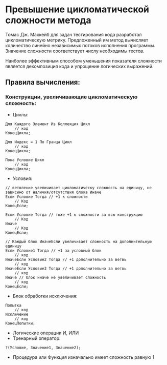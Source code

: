 # Превышение цикломатической сложности метода

Томас Дж. Маккейб для задач тестирования кода разработал цикломатическую метрику.
Предложенный им метод вычисляет количество линейно независимых потоков исполнения программы.
Значение сложности соответствует числу необходимы тестов.

Наиболее эффективным способом уменьшения показателя сложности является декомпозиция кода и упрощение логических выражений.

## Правила вычисления:

### Конструкции, увеличивающие цикломатическую сложность:

- Циклы:
```bsl
Для Каждого Элемент Из Коллекция Цикл
    // код
КонецЦикла;
```
```bsl
Для Индекс = 1 По Гранца Цикл
    // код
КонецЦикла;
```
```bsl
Пока Условие Цикл
    // код
КонецЦикла;
```
- Условия:
```bsl
// ветвление увеличивает цикломатическу сложность на единицу, не зависимо от наличия/отсутствия блока Иначе
Если Условие Тогда // +1 к сложности
    // Код
КонецЕсли;

Если Условие Тогда // тоже +1 к сложности за всю конструкцию
    // Код
Иначе
    // Код
КонецЕсли;
```
```bsl
// Каждый блок ИначеЕсли увеличивает сложность на дополнительную единицу
Если Условие1 Тогда // +1 за условный блок
    // код
ИначеЕсли Условие2 Тогда // +1 дополнительно за ветвь
    // код
ИначеЕсли Условие3 Тогда // +1 дополнительно за ветвь
    // код
Иначе // блок иначе не увеличивает сложность
    // код
КонецЕсли;
```
- Блок обработки исключения:
```bsl
Попытка
    // код
Исключение
    // код
КонецПопытки;
```
- Логические операции И, ИЛИ
- Тренарный оператор:
```bsl
?(Условие, Значение1, Значение2);
```
- Процедура или Функция изначально имеет сложность равную 1

